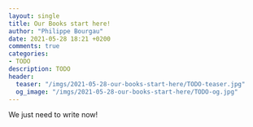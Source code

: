 ```yaml
---
layout: single
title: Our Books start here!
author: "Philippe Bourgau"
date: 2021-05-28 18:21 +0200
comments: true
categories:
- TODO
description: TODO
header:
  teaser: "/imgs/2021-05-28-our-books-start-here/TODO-teaser.jpg"
  og_image: "/imgs/2021-05-28-our-books-start-here/TODO-og.jpg"
---
```

We just need to write now!